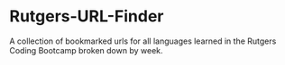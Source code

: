 # Rutgers-URL-Finder
A collection of bookmarked urls for all languages learned in the Rutgers Coding Bootcamp broken down by week.
